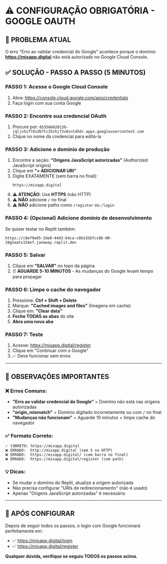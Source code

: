 # ⚠️ CONFIGURAÇÃO OBRIGATÓRIA - GOOGLE OAUTH

## 🚨 PROBLEMA ATUAL
O erro "Erro ao validar credencial do Google" acontece porque o domínio **https://mixapp.digital** não está autorizado no Google Cloud Console.

## ✅ SOLUÇÃO - PASSO A PASSO (5 MINUTOS)

### **PASSO 1: Acesse o Google Cloud Console**
1. Abra: https://console.cloud.google.com/apis/credentials
2. Faça login com sua conta Google

### **PASSO 2: Encontre sua credencial OAuth**
1. Procure por: `853566020139-jqljs5sf7didb7tc35shj73s8snldhdr.apps.googleusercontent.com`
2. Clique no nome da credencial para editá-la

### **PASSO 3: Adicione o domínio de produção**
1. Encontre a seção: **"Origens JavaScript autorizadas"** (Authorized JavaScript origins)
2. Clique em **"+ ADICIONAR URI"**
3. Digite EXATAMENTE (sem barra no final):
   ```
   https://mixapp.digital
   ```
4. ⚠️ **ATENÇÃO**: Use **HTTPS** (não HTTP)
5. ⚠️ **NÃO** adicione `/` no final
6. ⚠️ **NÃO** adicione paths como `/register` ou `/login`

### **PASSO 4: (Opcional) Adicione domínio de desenvolvimento**
Se quiser testar no Replit também:
```
https://c8ef9e65-2de8-44d3-b4ca-c0b1d3bfcc8b-00-28g5aats154ef.janeway.replit.dev
```

### **PASSO 5: Salvar**
1. Clique em **"SALVAR"** no topo da página
2. ⏰ **AGUARDE 5-10 MINUTOS** - As mudanças do Google levam tempo para propagar

### **PASSO 6: Limpe o cache do navegador**
1. Pressione: **Ctrl + Shift + Delete**
2. Marque: **"Cached images and files"** (Imagens em cache)
3. Clique em: **"Clear data"**
4. **Feche TODAS as abas** do site
5. **Abra uma nova aba**

### **PASSO 7: Teste**
1. Acesse: https://mixapp.digital/register
2. Clique em "Continuar com o Google"
3. ✅ Deve funcionar sem erros

---

## 📝 OBSERVAÇÕES IMPORTANTES

### ❌ Erros Comuns:
- **"Erro ao validar credencial do Google"** = Domínio não está nas origens autorizadas
- **"origin_mismatch"** = Domínio digitado incorretamente ou com `/` no final
- **"Mudanças não funcionam"** = Aguarde 10 minutos + limpe cache do navegador

### ✅ Formato Correto:
```
✅ CORRETO: https://mixapp.digital
❌ ERRADO:  http://mixapp.digital (sem S no HTTP)
❌ ERRADO:  https://mixapp.digital/ (com barra no final)
❌ ERRADO:  https://mixapp.digital/register (com path)
```

### 💡 Dicas:
- Se mudar o domínio do Replit, atualize a origem autorizada
- Não precisa configurar "URIs de redirecionamento" (não é usado)
- Apenas "Origens JavaScript autorizadas" é necessário

---

## 🔧 APÓS CONFIGURAR

Depois de seguir todos os passos, o login com Google funcionará perfeitamente em:
- ✅ https://mixapp.digital/login
- ✅ https://mixapp.digital/register

**Qualquer dúvida, verifique se seguiu TODOS os passos acima.**
